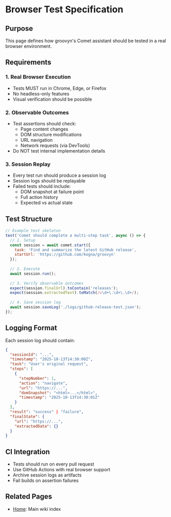 # Browser Test Specification

## Purpose
This page defines how groovyn's Comet assistant should be tested in a real browser environment.

## Requirements

### 1. Real Browser Execution
- Tests MUST run in Chrome, Edge, or Firefox
- No headless-only features
- Visual verification should be possible

### 2. Observable Outcomes
- Test assertions should check:
  - Page content changes
  - DOM structure modifications
  - URL navigation
  - Network requests (via DevTools)
- Do NOT test internal implementation details

### 3. Session Replay
- Every test run should produce a session log
- Session logs should be replayable
- Failed tests should include:
  - DOM snapshot at failure point
  - Full action history
  - Expected vs actual state

## Test Structure

```javascript
// Example test skeleton
test('Comet should complete a multi-step task', async () => {
  // 1. Setup
  const session = await comet.start({
    task: 'Find and summarize the latest GitHub release',
    startUrl: 'https://github.com/kogna/groovyn'
  });
  
  // 2. Execute
  await session.run();
  
  // 3. Verify observable outcomes
  expect(session.finalUrl).toContain('releases');
  expect(session.extractedText).toMatch(/v\d+\.\d+\.\d+/);
  
  // 4. Save session log
  await session.saveLog('./logs/github-release-test.json');
});
```

## Logging Format

Each session log should contain:

```json
{
  "sessionId": "...",
  "timestamp": "2025-10-13T14:30:00Z",
  "task": "User's original request",
  "steps": [
    {
      "stepNumber": 1,
      "action": "navigate",
      "url": "https://...",
      "domSnapshot": "<html>...</html>",
      "timestamp": "2025-10-13T14:30:01Z"
    }
  ],
  "result": "success" | "failure",
  "finalState": {
    "url": "https://...",
    "extractedData": {}
  }
}
```

## CI Integration

- Tests should run on every pull request
- Use GitHub Actions with real browser support
- Archive session logs as artifacts
- Fail builds on assertion failures

## Related Pages

- [Home](./Home.md): Main wiki index